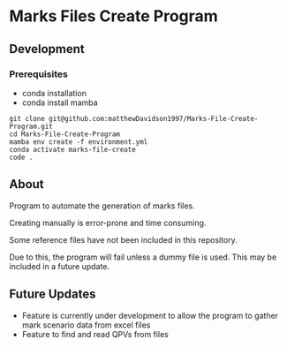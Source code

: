 # Marks Files Create Program

## Development

### Prerequisites

- conda installation
- conda install mamba

```shell
git clone git@github.com:matthewDavidson1997/Marks-File-Create-Program.git
cd Marks-File-Create-Program
mamba env create -f environment.yml
conda activate marks-file-create
code .
```

## About

Program to automate the generation of marks files.

Creating manually is error-prone and time consuming.

Some reference files have not been included in this repository. 

Due to this, the program will fail unless a dummy file is used. This may be included in a future update.

## Future Updates

- Feature is currently under development to allow the program to gather mark scenario data from excel files
- Feature to find and read QPVs from files
